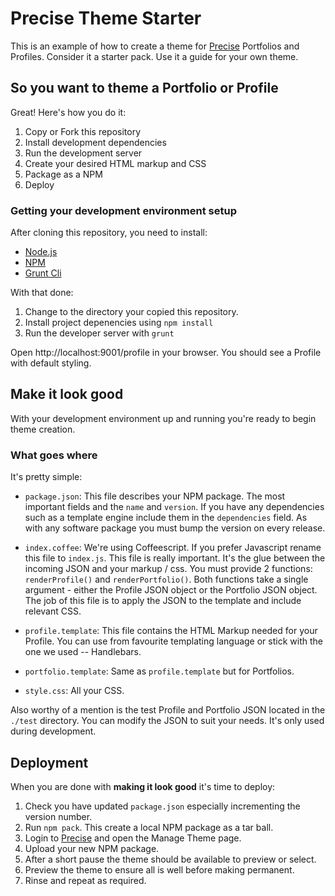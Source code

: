 # Precise Theme Starter

This is an example of how to create a theme for [Precise](http://precise.io) Portfolios and Profiles.
Consider it a starter pack.  Use it a guide for your own theme.

## So you want to theme a Portfolio or Profile

Great!  Here's how you do it:

1. Copy or Fork this repository
2. Install development dependencies
3. Run the development server
4. Create your desired HTML markup and CSS
5. Package as a NPM
6. Deploy

### Getting your development environment setup

After cloning this repository, you need to install:

* [Node.js](http://nodejs.org/)
* [NPM](https://www.npmjs.com/)
* [Grunt Cli](http://gruntjs.com/getting-started#installing-the-cli)

With that done:

1. Change to the directory your copied this repository.
2. Install project depenencies using `npm install`
3. Run the developer server with `grunt`

Open http://localhost:9001/profile in your browser. You should see a Profile with default styling.

## Make it look good

With your development environment up and running you're ready to begin theme creation.

### What goes where

It's pretty simple:

* `package.json`: This file describes your NPM package.  The most important fields
and the `name` and `version`. If you have any dependencies such as a template engine
include them in the `dependencies` field.  As with any software package you must
bump the version on every release.

* `index.coffee`: We're using Coffeescript. If you prefer Javascript rename
this file to `index.js`.  This file is really important.  It's the glue between
the incoming JSON and your markup / css.   You must provide 2 functions: `renderProfile()`
and `renderPortfolio()`.  Both functions take a single argument - either the
Profile JSON object or the Portfolio JSON object. The job of this file is to
apply the JSON to the template and include relevant CSS.

* `profile.template`: This file contains the HTML Markup needed for your Profile.  You
can use from favourite templating language or stick with the one we used -- Handlebars.

* `portfolio.template`: Same as `profile.template` but for Portfolios.

* `style.css`:  All your CSS.

Also worthy of a mention is the test Profile and Portfolio JSON located in
the `./test` directory.  You can modify the JSON to suit your needs.  It's only
used during development.

## Deployment

When you are done with **making it look good** it's time to deploy:

1. Check you have updated `package.json` especially incrementing the version number.
2. Run `npm pack`. This create a local NPM package as a tar ball.
3. Login to [Precise](http://precise.io) and open the Manage Theme page.
4. Upload your new NPM package.
5. After a short pause the theme should be available to preview or select.
6. Preview the theme to ensure all is well before making permanent.
7. Rinse and repeat as required.
